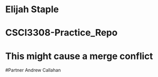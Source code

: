 # Elijah Staple
# CSCI3308-Practice_Repo
# This might cause a merge conflict
#Partner Andrew Callahan
